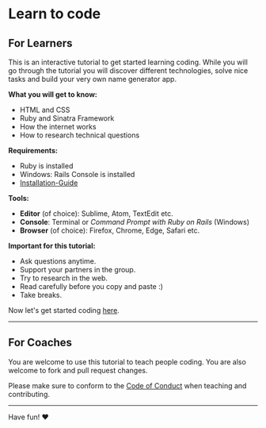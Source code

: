 # Learn to code

## For Learners

This is an interactive tutorial to get started learning coding. While you will go through the tutorial you will discover different technologies,  solve nice tasks and build your very own name generator app.

**What you will get to know:**
  - HTML and CSS
  - Ruby and Sinatra Framework
  - How the internet works
  - How to research technical questions

**Requirements:**
  - Ruby is installed
  - Windows: Rails Console is installed
  - [Installation-Guide](http://guides.railsgirls.com/install)

**Tools:**
  - **Editor** (of choice): Sublime, Atom, TextEdit etc.
  - **Console**: Terminal or *Command Prompt with Ruby on Rails* (Windows)
  - **Browser** (of choice): Firefox, Chrome, Edge, Safari etc.

**Important for this tutorial:**
  - Ask questions anytime.
  - Support your partners in the group.
  - Try to research in the web.
  - Read carefully before you copy and paste :)
  - Take breaks.

Now let's get started coding [here](/tutorial_en.md).

---

## For Coaches

You are welcome to use this tutorial to teach people coding. You are also welcome to fork and pull request changes.

Please make sure to conform to the [Code of Conduct](http://berlincodeofconduct.org/) when teaching and contributing.

---

Have fun! ♥︎
